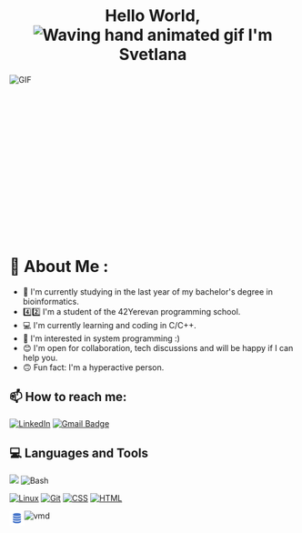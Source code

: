 <h1 align="center"> Hello World, <img src="https://raw.githubusercontent.com/nixin72/nixin72/master/wave.gif" alt="Waving hand animated gif"
height="45" width="45" /> I'm Svetlana</h1>
 <img align="right" alt="GIF" src="https://media.giphy.com/media/L1R1tvI9svkIWwpVYr/giphy.gif" width="550" height="320" />


# 💫 About Me :
- 🧬 I'm currently studying in the last year of my bachelor's degree in bioinformatics.
- 4️⃣2️⃣ I'm a student of the 42Yerevan programming school.
- 💻 I'm currently learning and coding in C/C++.
- 🤖 I'm interested in system programming :)
- 😊 I'm open for collaboration, tech discussions and will be happy if I can help you.
- 🙃 Fun fact: I'm a hyperactive person.

## 📫 How to reach me:
[![LinkedIn](https://img.shields.io/badge/LinkedIn-0077B5?style=for-the-badge&logo=linkedin&logoColor=white)](https://www.linkedin.com/in/svetlana-khachatryan-6a2961233)
[![Gmail Badge](https://img.shields.io/badge/Gmail-D14836?style=for-the-badge&logo=gmail&logoColor=white)](mailto:svetlanakhachatryan29@gmail.com)

## 💻 Languages and Tools
 <img src="https://skillicons.dev/icons?i=c,cpp,vim,visualstudio,vscode" /> <img alt="Bash" src="https://user-images.githubusercontent.com/115194519/227663092-15ccd278-8e63-487d-95d2-fa8eb4a1ba18.png">

 <a href="#"><img alt="Linux" src="https://img.shields.io/badge/Linux-FCC624?style=for-the-badge&logo=linux&logoColor=black"></a>
 <a href="#"><img alt="Git" src="https://img.shields.io/badge/GIT-E44C30?style=for-the-badge&logo=git&logoColor=white"></a>
 <a href="#"><img alt="CSS" src="https://img.shields.io/badge/CSS3-1572B6?style=for-the-badge&logo=css3&logoColor=white"></a>
<a href="#"><img alt="HTML" src="https://img.shields.io/badge/HTML5-E34F26?style=for-the-badge&logo=html5&logoColor=white"></a>

<img align="left" alt="SQL" width="26px" src="https://raw.githubusercontent.com/github/explore/80688e429a7d4ef2fca1e82350fe8e3517d3494d/topics/sql/sql.png" />
<img alt="vmd" src="https://user-images.githubusercontent.com/115194519/227663670-9bb715a1-c79a-4cdd-a1e7-cff57d2ebf8f.png">









 
 








